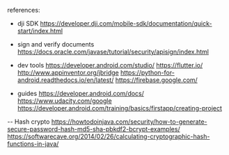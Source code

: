


references:

- dji SDK
https://developer.dji.com/mobile-sdk/documentation/quick-start/index.html


- sign and verify documents
https://docs.oracle.com/javase/tutorial/security/apisign/index.html


- dev tools
https://developer.android.com/studio/
https://flutter.io/
http://www.appinventor.org/jbridge
https://python-for-android.readthedocs.io/en/latest/
https://firebase.google.com/


- guides
https://developer.android.com/docs/
https://www.udacity.com/google
https://developer.android.com/training/basics/firstapp/creating-project




-- Hash crypto
https://howtodoinjava.com/security/how-to-generate-secure-password-hash-md5-sha-pbkdf2-bcrypt-examples/
https://softwarecave.org/2014/02/26/calculating-cryptographic-hash-functions-in-java/
